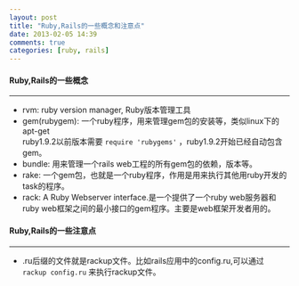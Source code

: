 ```yaml
---
layout: post
title: "Ruby,Rails的一些概念和注意点"
date: 2013-02-05 14:39
comments: true
categories: [ruby, rails]
---
```


#### Ruby,Rails的一些概念
----
* rvm: ruby version manager, Ruby版本管理工具
* gem(rubygem): 一个ruby程序，用来管理gem包的安装等，类似linux下的apt-get  
	ruby1.9.2以前版本需要 `require 'rubygems'` ，ruby1.9.2开始已经自动包含gem。
* bundle: 用来管理一个rails web工程的所有gem包的依赖，版本等。
* rake: 一个gem包，也就是一个ruby程序，作用是用来执行其他用ruby开发的task的程序。
* rack: A Ruby Webserver interface.是一个提供了一个ruby web服务器和ruby web框架之间的最小接口的gem程序。主要是web框架开发者用的。

#### Ruby,Rails的一些注意点
----
* .ru后缀的文件就是rackup文件。比如rails应用中的config.ru,可以通过 `rackup config.ru` 来执行rackup文件。
